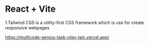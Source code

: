 # React + Vite

1.Tailwind CSS is a utility-first CSS framework.which is use for create responsive webpages


https://multicode-genius-task-vijay-jain.vercel.app/
